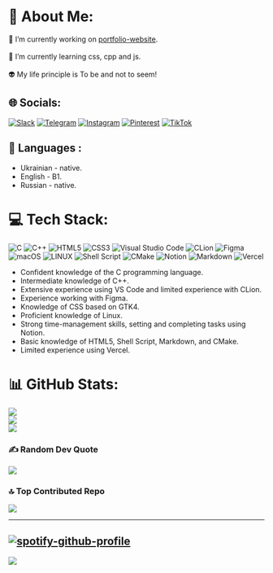 # 💫 About Me:
🔭 I’m currently working on [portfolio-website](https://serikov-ilya.vercel.app/).<br><br>🌱 I’m currently learning css, cpp and js.<br><br>👽 My life principle is To be and not to seem!


## 🌐 Socials:
[![Slack](https://img.shields.io/badge/Slack-4A154B?style=for-the-badge&logo=slack&logoColor=white)](https://ucode-connect.slack.com/team/U041DKWM3SM) [![Telegram](https://img.shields.io/badge/Telegram-2CA5E0?style=for-the-badge&logo=telegram&logoColor=white)](https://t.me/hicoolasss) [![Instagram](https://img.shields.io/badge/Instagram-%23E4405F.svg?style=for-the-badge&logo=Instagram&logoColor=white)](https://instagram.com/hicoolasss) [![Pinterest](https://img.shields.io/badge/Pinterest-%23E60023.svg?style=for-the-badge&logo=Pinterest&logoColor=white)](https://pinterest.com/hicoolasss) [![TikTok](https://img.shields.io/badge/TikTok-%23000000.svg?style=for-the-badge&logo=TikTok&logoColor=white)](https://tiktok.com/@hicoolasss) 


## 🗽 Languages :
- Ukrainian - native.
-  English - B1.
-  Russian - native.

# 💻 Tech Stack:
![C](https://img.shields.io/badge/c-%2300599C.svg?style=for-the-badge&logo=c&logoColor=white) ![C++](https://img.shields.io/badge/c++-%2300599C.svg?style=for-the-badge&logo=c%2B%2B&logoColor=white)
![HTML5](https://img.shields.io/badge/html5-%23E34F26.svg?style=for-the-badge&logo=html5&logoColor=white)
![CSS3](https://img.shields.io/badge/css3-%231572B6.svg?style=for-the-badge&logo=css3&logoColor=white) 
![Visual Studio Code](https://img.shields.io/badge/Visual%20Studio%20Code-0078d7.svg?style=for-the-badge&logo=visual-studio-code&logoColor=white)
![CLion](https://img.shields.io/badge/CLion-black?style=for-the-badge&logo=clion&logoColor=white)
![Figma](https://img.shields.io/badge/figma-%23F24E1E.svg?style=for-the-badge&logo=figma&logoColor=white)
![macOS](https://img.shields.io/badge/mac%20os-000000?style=for-the-badge&logo=macos&logoColor=F0F0F0) ![LINUX](https://img.shields.io/badge/Linux-FCC624?style=for-the-badge&logo=linux&logoColor=black) 
![Shell Script](https://img.shields.io/badge/shell_script-%23121011.svg?style=for-the-badge&logo=gnu-bash&logoColor=white)  ![CMake](https://img.shields.io/badge/CMake-%23008FBA.svg?style=for-the-badge&logo=cmake&logoColor=white) ![Notion](https://img.shields.io/badge/Notion-%23000000.svg?style=for-the-badge&logo=notion&logoColor=white)
![Markdown](https://img.shields.io/badge/markdown-%23000000.svg?style=for-the-badge&logo=markdown&logoColor=white)
![Vercel](https://img.shields.io/badge/vercel-%23000000.svg?style=for-the-badge&logo=vercel&logoColor=white)

- Confident knowledge of the C programming language.
- Intermediate knowledge of C++.
- Extensive experience using VS Code and limited experience with CLion.
- Experience working with Figma.
- Knowledge of CSS based on GTK4.
- Proficient knowledge of Linux.
- Strong time-management skills, setting and completing tasks using Notion.
- Basic knowledge of HTML5, Shell Script, Markdown, and CMake.
- Limited experience using Vercel.

# 📊 GitHub Stats:
![](https://github-readme-stats.vercel.app/api?username=hicoolasss&theme=tokyonight&hide_border=false&include_all_commits=false&count_private=false)<br/>
![](https://github-readme-streak-stats.herokuapp.com/?user=hicoolasss&theme=tokyonight&hide_border=false)<br/>
![](https://github-readme-stats.vercel.app/api/top-langs/?username=hicoolasss&theme=tokyonight&hide_border=false&include_all_commits=false&count_private=false&layout=compact)

### ✍️ Random Dev Quote
![](https://quotes-github-readme.vercel.app/api?type=horizontal&theme=tokyonight)

### 🔝 Top Contributed Repo
![](https://github-contributor-stats.vercel.app/api?username=hicoolasss&limit=5&theme=tokyonight&combine_all_yearly_contributions=true)

---
[![spotify-github-profile](https://spotify-github-profile.vercel.app/api/view?uid=4dmh2e2e1bocm9htndnc8nnjl&cover_image=true&theme=default&show_offline=true&background_color=171722&interchange=false&bar_color=b1bae6&bar_color_cover=false)](https://spotify-github-profile.vercel.app/api/view?uid=4dmh2e2e1bocm9htndnc8nnjl&redirect=true)
---

[![](https://visitcount.itsvg.in/api?id=hicoolasss&icon=2&color=1)](https://visitcount.itsvg.in)
